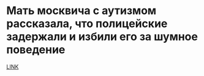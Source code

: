 # Мать москвича с аутизмом рассказала, что полицейские задержали и избили его за шумное поведение



[LINK](https://varlamov.ru/2946321.html)